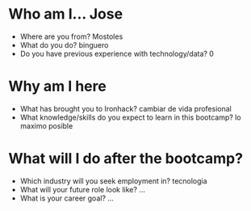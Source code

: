 # Who am I... Jose

* Where are you from? Mostoles   
* What do you do? binguero
* Do you have previous experience with technology/data? 0

# Why am I here

* What has brought you to Ironhack? cambiar de vida profesional 
* What knowledge/skills do you expect to learn in this bootcamp?
 lo maximo posible
# What will I do after the bootcamp?

* Which industry will you seek employment in? tecnologia    
* What will your future role look like? ...
* What is your career goal? ...